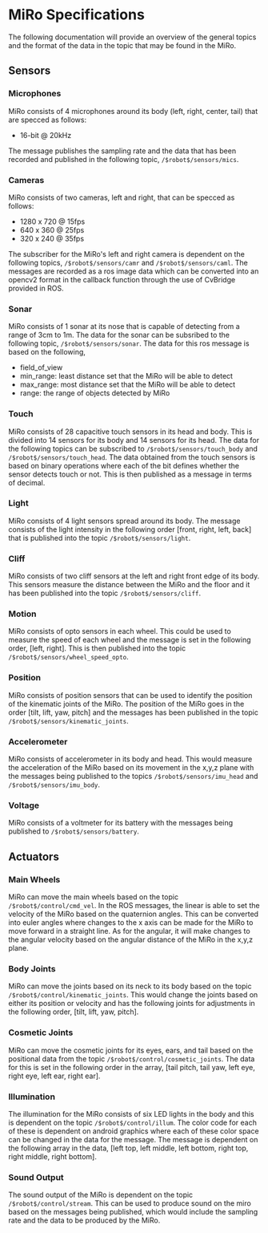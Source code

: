 # MiRo Specifications

The following documentation will provide an overview of the general topics and the format of the data in the topic that may be found in the MiRo.

## Sensors

### Microphones
MiRo consists of 4 microphones around its body (left, right, center, tail) that are specced as follows: 
* 16-bit @ 20kHz

The message publishes the sampling rate and the data that has been recorded and published in the following topic, `/$robot$/sensors/mics`.

### Cameras

MiRo consists of two cameras, left and right, that can be specced as follows:
* 1280 x 720 @ 15fps
* 640 x 360 @ 25fps
* 320 x 240 @ 35fps

The subscriber for the MiRo's left and right camera is dependent on the following topics, `/$robot$/sensors/camr` and `/$robot$/sensors/caml`. The messages are recorded as a ros image data which can be converted into an opencv2 format in the callback function through the use of CvBridge provided in ROS.

### Sonar

MiRo consists of 1 sonar at its nose that is capable of detecting from a range of 3cm to 1m. The data for the sonar can be subsribed to the following topic, `/$robot$/sensors/sonar`. The data for this ros message is based on the following,
* field_of_view
* min_range: least distance set that the MiRo will be able to detect
* max_range: most distance set that the MiRo will be able to detect
* range: the range of objects detected by MiRo

### Touch

MiRo consists of 28 capacitive touch sensors in its head and body. This is divided into 14 sensors for its body and 14 sensors for its head. The data for the following topics can be subscribed to `/$robot$/sensors/touch_body` and `/$robot$/sensors/touch_head`. The data obtained from the touch sensors is based on binary operations where each of the bit defines whether the sensor detects touch or not. This is then published as a message in terms of decimal.

### Light

MiRo consists of 4 light sensors spread around its body. The message consists of the light intensity in the following order [front, right, left, back] that is published into the topic `/$robot$/sensors/light`.

### Cliff

MiRo consists of two cliff sensors at the left and right front edge of its body. This sensors measure the distance between the MiRo and the floor and it has been published into the topic `/$robot$/sensors/cliff`.

### Motion

MiRo consists of opto sensors in each wheel. This could be used to measure the speed of each wheel and the message is set in the following order, [left, right]. This is then published into the topic `/$robot$/sensors/wheel_speed_opto`.

### Position

MiRo consists of position sensors that can be used to identify the position of the kinematic joints of the MiRo. The position of the MiRo goes in the order [tilt, lift, yaw, pitch] and the messages has been published in the topic `/$robot$/sensors/kinematic_joints`.

### Accelerometer

MiRo consists of accelerometer in its body and head. This would measure the acceleration of the MiRo based on its movement in the x,y,z plane with the messages being published to the topics `/$robot$/sensors/imu_head` and `/$robot$/sensors/imu_body`.

### Voltage

MiRo consists of a voltmeter for its battery with the messages being published to `/$robot$/sensors/battery`.
## Actuators

### Main Wheels

MiRo can move the main wheels based on the topic `/$robot$/control/cmd_vel`. In the ROS messages, the linear is able to set the velocity of the MiRo based on the quaternion angles. This can be converted into euler angles where changes to the x axis can be made for the MiRo to move forward in a straight line. As for the angular, it will make changes to the angular velocity based on the angular distance of the MiRo in the x,y,z plane.

### Body Joints

MiRo can move the joints based on its neck to its body based on the topic `/$robot$/control/kinematic_joints`. This would change the joints based on either its position or velocity and has the following joints for adjustments in the following order, [tilt, lift, yaw, pitch].

### Cosmetic Joints

MiRo can move the cosmetic joints for its eyes, ears, and tail based on the positional data from the topic `/$robot$/control/cosmetic_joints`. The data for this is set in the following order in the array, [tail pitch, tail yaw, left eye, right eye, left ear, right ear].

### Illumination

The illumination for the MiRo consists of six LED lights in the body and this is dependent on the topic `/$robot$/control/illum`. The color code for each of these is dependent on android graphics where each of these color space can be changed in the data for the message. The message is dependent on the following array in the data, [left top, left middle, left bottom, right top, right middle, right bottom].

### Sound Output

The sound output of the MiRo is dependent on the topic `/$robot$/control/stream`. This can be used to produce sound on the miro based on the messages being published, which would include the sampling rate and the data to be produced by the MiRo.
